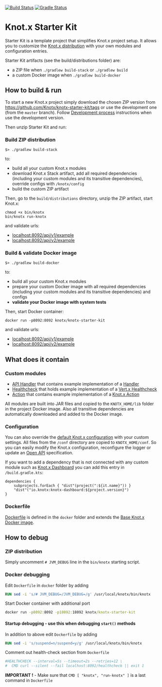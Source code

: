 [![Build Status](https://dev.azure.com/knotx/Knotx/_apis/build/status/Knotx.knotx-starter-kit?branchName=master)](https://dev.azure.com/knotx/Knotx/_build/latest?definitionId=3&branchName=master)
[![Gradle Status](https://gradleupdate.appspot.com/Knotx/knotx-starter-kit/status.svg)](https://gradleupdate.appspot.com/Knotx/knotx-starter-kit/status)

# Knot.x Starter Kit
Starter Kit is a template project that simplifies Knot.x project setup. It allows you to 
customize the [Knot.x distribution](https://github.com/Knotx/knotx-stack) with your own modules and
configuration entries. 

Starter Kit artifacts (see the build/distributions folder) are: 
- a ZIP file when `./gradlew build-stack` or `./gradlew build`
- a custom Docker image when `./gradlew build-docker`

## How to build & run
To start a new Knot.x project simply download the chosen ZIP version from https://github.com/Knotx/knotx-starter-kit/tags
or use the development one (from the `master` branch). Follow [Development process](https://github.com/Knotx/knotx-aggregator) 
instructions when use the development version.

Then unzip Starter Kit and run:

### Build ZIP distribution
```
$> ./gradlew build-stack
```
to:
- build all your custom Knot.x modules
- download Knot.x Stack artifact, add all required dependencies (including your custom modules and 
its transitive dependencies), override configs with `/knotx/config`
- build the custom ZIP artifact

Then, go to the `build/distributions` directory, unzip the ZIP artifact, start Knot.x:
```
chmod +x bin/knotx
bin/knotx run-knotx
```

and validate urls:
- [localhost:8092/api/v1/example](http://localhost:8092/api/v1/example)
- [localhost:8092/api/v2/example](http://localhost:8092/api/v2/example)

### Build & validate Docker image
```
$> ./gradlew build-docker
```

to:
- build all your custom Knot.x modules
- prepare your custom Docker image with all required dependencies (including your custom modules and 
its transitive dependencies) and configs
- **validate your Docker image with system tests**

Then, start Docker container:
```
docker run -p8092:8092 knotx/knotx-starter-kit
```

and validate urls:
- [localhost:8092/api/v1/example](http://localhost:8092/api/v1/example)
- [localhost:8092/api/v2/example](http://localhost:8092/api/v2/example)

## What does it contain

### Custom modules

- [API Handler](https://github.com/Knotx/knotx-starter-kit/tree/master/modules/example-api) 
that contains example implementation of a [Handler](https://github.com/Knotx/knotx-server-http/tree/master/api#routing-handlers) 
- [Healthcheck](https://github.com/Knotx/knotx-starter-kit/tree/master/modules/health-check)
that holds example implementation of a [Vert.x Healthcheck](https://vertx.io/docs/vertx-health-check/java/)
- [Action](https://github.com/Knotx/knotx-starter-kit/tree/master/modules/example-action) that
contains example implementation of a [Knot.x Action](https://github.com/Knotx/knotx-fragments/tree/master/handler/api#action)


All modules are built into JAR files and copied to the `KNOTX_HOME/lib` folder in the project Docker image. 
Also all transitive dependencies are automatically downloaded and added to the Docker image.

### Configuration

You can also override the [default Knot.x configuration](https://github.com/Knotx/knotx-stack/tree/master/src/main/packaging/conf)
with your custom settings. All files from the `/conf` directory are copied to `KNOTX_HOME/conf`. So you
can easily modify the Knot.x configuration, reconfigure the logger or update an [Open API](https://github.com/OAI/OpenAPI-Specification) specification.

If you want to add a dependency that is not connected with any custom module such as 
[Knot.x Dashboard](https://github.com/Knotx/knotx-dashboard) you can add this entry in 
`/build.gradle.kts`:

```
dependencies {
    subprojects.forEach { "dist"(project(":${it.name}")) }
    "dist"("io.knotx:knotx-dashboard:${project.version}")
}
```

### Dockerfile

[Dockerfile](https://github.com/Knotx/knotx-starter-kit/blob/master/docker/Dockerfile) is defined 
in the `docker` folder and extends the [Base Knot.x Docker image](https://hub.docker.com/r/knotx/knotx).

## How to debug

### ZIP distribution
Simply uncomment `# JVM_DEBUG` line in the `bin/knotx` starting script.

### Docker debugging
Edit `Dockerfile` in `docker` folder by adding
```dockerfile
RUN sed -i 's/# JVM_DEBUG=/JVM_DEBUG=/g' /usr/local/knotx/bin/knotx
```
Start Docker container with additional port
```cmd
docker run -p8092:8092 -p18092:18092 knotx/knotx-starter-kit
```

#### Startup debugging - use this when debugging `start()` methods
In addition to above edit `Dockerfile` by adding
```dockerfile
RUN sed -i 's/suspend=n/suspend=y/g' /usr/local/knotx/bin/knotx
```

Comment out health-check section from `Dockerfile`
```dockerfile
#HEALTHCHECK --interval=5s --timeout=2s --retries=12 \
#  CMD curl --silent --fail localhost:8092/healthcheck || exit 1
```

**IMPORTANT !** - Make sure that `CMD [ "knotx", "run-knotx" ]` is a last command in `Dockerfile`